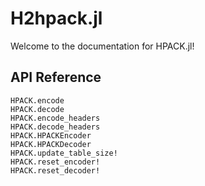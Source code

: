 # H2hpack.jl

Welcome to the documentation for HPACK.jl!

## API Reference

```@docs
HPACK.encode
HPACK.decode
HPACK.encode_headers
HPACK.decode_headers
HPACK.HPACKEncoder
HPACK.HPACKDecoder
HPACK.update_table_size!
HPACK.reset_encoder!
HPACK.reset_decoder!
```
